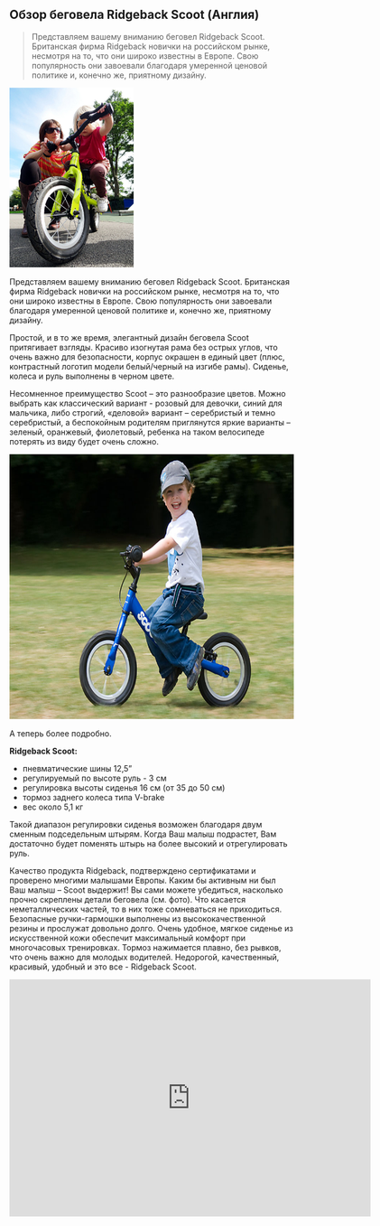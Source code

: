 ## Обзор беговела Ridgeback Scoot (Англия) ##


>Представляем вашему вниманию беговел Ridgeback Scoot. Британская фирма Ridgeback новички на российском рынке, несмотря на то, что они широко известны в Европе. Свою популярность они завоевали благодаря умеренной ценовой политике и, конечно же, приятному дизайну.

<img src="images/Scoot_green_01.jpg" alt="" width="220" height="318" />

Представляем вашему вниманию беговел Ridgeback Scoot. Британская фирма Ridgeback новички на российском рынке, несмотря на то, что они широко известны в Европе. Свою популярность они завоевали благодаря умеренной ценовой политике и, конечно же, приятному дизайну.

Простой, и в то же время, элегантный дизайн беговела Scoot притягивает взгляды. Красиво изогнутая рама без острых углов, что очень важно для безопасности, корпус окрашен в единый цвет (плюс, контрастный логотип модели белый/черный на изгибе рамы). Сиденье, колеса и руль выполнены в черном цвете.

Несомненное преимущество Scoot – это разнообразие цветов. Можно выбрать как классический вариант - розовый для девочки, синий для мальчика, либо строгий, «деловой» вариант – серебристый и темно серебристый, а беспокойным родителям приглянутся яркие варианты – зеленый, оранжевый, фиолетовый, ребенка на таком велосипеде потерять из виду будет очень сложно.

<img src="images/Scoot_blue_1.jpg" alt="" width="700" height="469" />

А теперь более подробно.

**Ridgeback Scoot:**

* пневматические шины 12,5”
* регулируемый по высоте руль - 3 см
* регулировка высоты сиденья 16 см (от 35 до 50 см)
* тормоз заднего колеса типа V-brake
* вес около 5,1 кг

Такой диапазон регулировки сиденья возможен благодаря двум сменным подседельным штырям. Когда Ваш малыш подрастет, Вам достаточно будет поменять штырь на более высокий и отрегулировать руль.

Качество продукта Ridgeback, подтверждено сертификатами и проверено многими малышами Европы. Каким бы активным ни был Ваш малыш – Scoot выдержит! Вы сами можете убедиться, насколько прочно скреплены детали беговела (см. фото). Что касается неметаллических частей, то в них тоже сомневаться не приходиться. Безопасные ручки-гармошки выполнены из высококачественной резины и прослужат довольно долго. Очень удобное, мягкое сиденье из искусственной кожи обеспечит максимальный комфорт при многочасовых тренировках. Тормоз нажимается плавно, без рывков, что очень важно для молодых водителей.
Недорогой, качественный, красивый, удобный и это все - Ridgeback Scoot.

<iframe src="http://www.youtube.com/embed/Vc9UdSC-KmY?feature=player_embedded" width="640" height="420" frameborder="0"></iframe>
